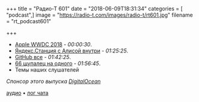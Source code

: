 +++
title = "Радио-Т 601"
date = "2018-06-09T18:31:34"
categories = [ "podcast",]
image = "https://radio-t.com/images/radio-t/rt601.jpg"
filename = "rt_podcast601"

+++

- [Apple WWDC 2018](https://www.digitaltrends.com/mobile/wwdc-2018-news/) - *00:00:30*.
- [Яндекс.Станция с Алисой внутри](https://station.yandex.ru/) - *01:25:25*.
- [GitHub все](https://blog.github.com/2018-06-04-github-microsoft/) - *01:42:25*.
- [66 щупалец на одного](https://www.destroyallsoftware.com/blog/2017/the-biggest-and-weirdest-commits-in-linux-kernel-git-history) - *01:56:45*.
- Темы наших слушателей

*Спонсор этого выпуска [DigitalOcean](https://www.digitalocean.com)*


[аудио](http://cdn.radio-t.com/rt_podcast601.mp3) • [лог чата](http://chat.radio-t.com/logs/radio-t-601.html)
<audio src="http://cdn.radio-t.com/rt_podcast601.mp3" preload="none"></audio>
